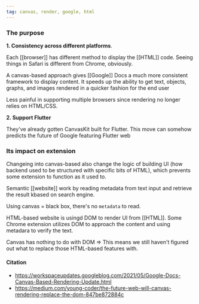 ```yaml
---
tag: canvas, render, google, html
---
```


### The purpose
**1. Consistency across different platforms**. 

Each [[browser]] has different method to display the [[HTML]] code. Seeing things in Safari is different from Chrome, obviously.

A canvas-based approach gives [[Google]] Docs a much more consistent framework to display content. It speeds up the ability to get text, objects, graphs, and images rendered in a quicker fashion for the end user

Less painful in supporting multiple browsers since rendering no longer relies on HTML/CSS. 

**2. Support Flutter** 

They've already gotten CanvasKit built for Flutter. This move can somehow predicts the future of Google featuring Flutter web


### Its impact on extension 
Changeing into canvas-based also change the logic of building UI (how backend used to be structured with specific bits of HTML), which prevents some extension to function as it used to. 

Semantic [[website]] work by reading metadata from text input and retrieve the result kbased on search engine. 

Using canvas = black box, there's no `metadata` to read. 

HTML-based website is usingd DOM to render UI from [[HTML]]. Some Chrome extension utilizes DOM to approach the content and using metadara to verify the text. 

Canvas has nothing to do with DOM => This means we still haven't figured out what to replace those HTML-based features with. 

#### Citation
- https://workspaceupdates.googleblog.com/2021/05/Google-Docs-Canvas-Based-Rendering-Update.html
- https://medium.com/young-coder/the-future-web-will-canvas-rendering-replace-the-dom-847be872884c